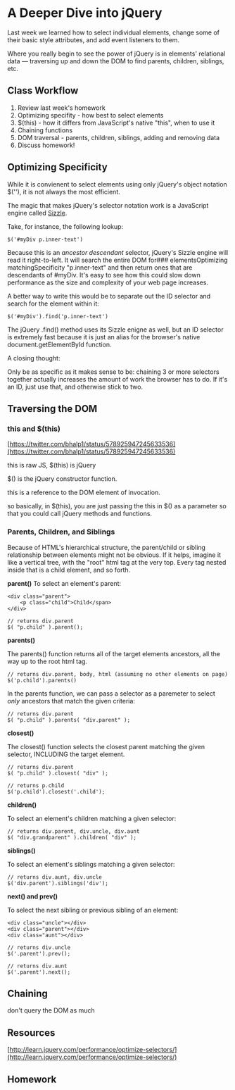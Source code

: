 # A Deeper Dive into jQuery

Last week we learned how to select individual elements, change some of their basic style attributes, and add event listeners to them.

Where you really begin to see the power of jQuery is in elements' relational data — traversing up and down the DOM to find parents, children, siblings, etc.

## Class Workflow

1. Review last week's homework
2. Optimizing specifity - how best to select elements
3. $(this) - how it differs from JavaScript's native "this", when to use it
5. Chaining functions
6. DOM traversal - parents, children, siblings, adding and removing data
7. Discuss homework!

## Optimizing Specificity

While it is convienent to select elements using only jQuery's object notation $(''), it is not always the most efficient.

The magic that makes jQuery's selector notation work is a JavaScript engine called [Sizzle](http://sizzlejs.com/). 

Take, for instance, the following lookup:

	$('#myDiv p.inner-text')
    
Because this is an _ancestor descendant_ selector, jQuery's Sizzle engine will read it right-to-left. It will search the entire DOM for### elementsOptimizing matchingSpecificity "p.inner-text" and then return ones that are descendants of #myDiv. It's easy to see how this could slow down performance as the size and complexity of your web page increases.

A better way to write this would be to separate out the ID selector and search for the element within it:

	$('#myDiv').find('p.inner-text')

The jQuery .find() method uses its Sizzle enigne as well, but an ID selector is extremely fast because it is just an alias for the browser's native document.getElementById function.

A closing thought:

Only be as specific as it makes sense to be: chaining 3 or more selectors together actually increases the amount of work the browser has to do. If it's an ID, just use that, and otherwise stick to two.

## Traversing the DOM

### this and $(this)



[https://twitter.com/bhalp1/status/578925947245633536](https://twitter.com/bhalp1/status/578925947245633536)

this is raw JS, $(this) is jQuery

$() is the jQuery constructor function.

this is a reference to the DOM element of invocation.

so basically, in $(this), you are just passing the this in $() as a parameter so that you could call jQuery methods and functions.

### Parents, Children, and Siblings

Because of HTML's hierarchical structure, the parent/child or sibling relationship between elements might not be obvious. If it helps, imagine it like a vertical tree, with the "root" html tag at the very top. Every tag nested inside that is a child element, and so forth.

**parent()**
To select an element's parent:

	<div class="parent">
    	<p class="child">Child</span>
    </div>
    
    // returns div.parent
    $( "p.child" ).parent();
 
**parents()**

The parents() function returns all of the target elements ancestors, all the way up to the root html tag.

	// returns div.parent, body, html (assuming no other elements on page)
	$('p.child').parents()
 
In the parents function, we can pass a selector as a paremeter to select _only_ ancestors that match the given criteria:
 
    // returns div.parent
    $( "p.child" ).parents( "div.parent" );
    
**closest()**

The closest() function selects the closest parent matching the given selector, INCLUDING the target element.
 
    // returns div.parent
    $( "p.child" ).closest( "div" );
 
	// returns p.child
    $('p.child').closest('.child');

**children()**

To select an element's children matching a given selector:

    // returns div.parent, div.uncle, div.aunt
    $( "div.grandparent" ).children( "div" );

**siblings()**

To select an element's siblings matching a given selector:

	// returns div.aunt, div.uncle
    $('div.parent').siblings('div');

**next() and prev()**

To select the next sibling or previous sibling of an element:

	<div class="uncle"></div>
    <div class="parent"></div>
  	<div class="aunt"></div>
    
    // returns div.uncle
    $('.parent').prev();
    
    // returns div.aunt
    $('.parent').next();


## Chaining

don't query the DOM as much

## Resources

[http://learn.jquery.com/performance/optimize-selectors/](http://learn.jquery.com/performance/optimize-selectors/)

## Homework

